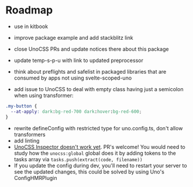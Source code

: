 # Roadmap

- use in kitbook
- improve package example and add stackblitz link
- close UnoCSS PRs and update notices there about this package
- update temp-s-p-u with link to updated preprocessor
- think about preflights and safelist in packaged libraries that are consumed by apps not using svelte-scoped-uno

- add issue to UnoCSS to deal with empty class having just a semicolon when using transformer:
```css
.my-button {
  --at-apply: dark:bg-red-700 dark:hover:bg-red-600;
}
```

- rewrite defineConfig with restricted type for uno.config.ts, don't allow transformers
- add linting
- [UnoCSS Inspector doesn't work yet](https://github.com/unocss/unocss/issues/1718). PR's welcome! You would need to study how the `unocss:global` global does it by adding tokens to the tasks array via `tasks.push(extract(code, filename))`
- If you update the config during dev, you'll need to restart your server to see the updated changes, this could be solved by using Uno's ConfigHMRPlugin